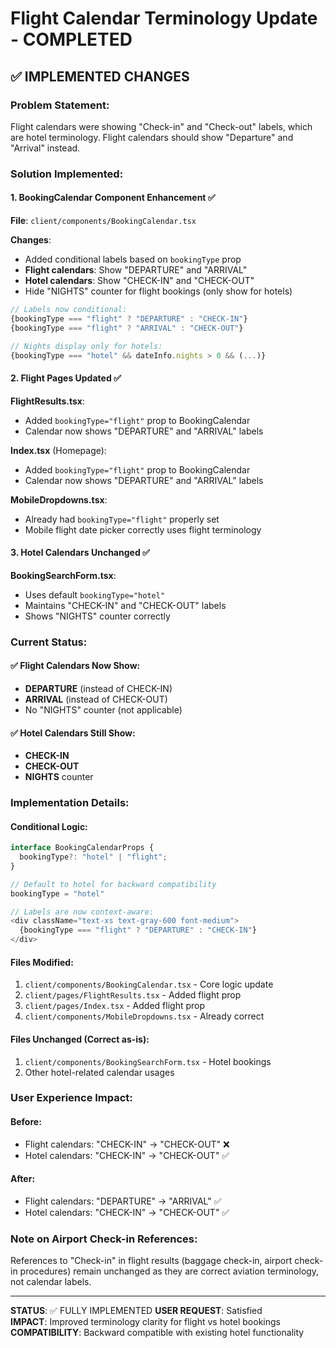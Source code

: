 # Flight Calendar Terminology Update - COMPLETED

## ✅ IMPLEMENTED CHANGES

### Problem Statement:
Flight calendars were showing "Check-in" and "Check-out" labels, which are hotel terminology. Flight calendars should show "Departure" and "Arrival" instead.

### Solution Implemented:

#### 1. BookingCalendar Component Enhancement ✅
**File**: `client/components/BookingCalendar.tsx`

**Changes**:
- Added conditional labels based on `bookingType` prop
- **Flight calendars**: Show "DEPARTURE" and "ARRIVAL"
- **Hotel calendars**: Show "CHECK-IN" and "CHECK-OUT" 
- Hide "NIGHTS" counter for flight bookings (only show for hotels)

```typescript
// Labels now conditional:
{bookingType === "flight" ? "DEPARTURE" : "CHECK-IN"}
{bookingType === "flight" ? "ARRIVAL" : "CHECK-OUT"}

// Nights display only for hotels:
{bookingType === "hotel" && dateInfo.nights > 0 && (...)}
```

#### 2. Flight Pages Updated ✅

**FlightResults.tsx**:
- Added `bookingType="flight"` prop to BookingCalendar
- Calendar now shows "DEPARTURE" and "ARRIVAL" labels

**Index.tsx** (Homepage):
- Added `bookingType="flight"` prop to BookingCalendar 
- Calendar now shows "DEPARTURE" and "ARRIVAL" labels

**MobileDropdowns.tsx**:
- Already had `bookingType="flight"` properly set
- Mobile flight date picker correctly uses flight terminology

#### 3. Hotel Calendars Unchanged ✅

**BookingSearchForm.tsx**:
- Uses default `bookingType="hotel"`
- Maintains "CHECK-IN" and "CHECK-OUT" labels
- Shows "NIGHTS" counter correctly

### Current Status:

#### ✅ Flight Calendars Now Show:
- **DEPARTURE** (instead of CHECK-IN)
- **ARRIVAL** (instead of CHECK-OUT)  
- No "NIGHTS" counter (not applicable)

#### ✅ Hotel Calendars Still Show:
- **CHECK-IN** 
- **CHECK-OUT**
- **NIGHTS** counter

### Implementation Details:

#### Conditional Logic:
```typescript
interface BookingCalendarProps {
  bookingType?: "hotel" | "flight";
}

// Default to hotel for backward compatibility
bookingType = "hotel"

// Labels are now context-aware:
<div className="text-xs text-gray-600 font-medium">
  {bookingType === "flight" ? "DEPARTURE" : "CHECK-IN"}
</div>
```

#### Files Modified:
1. `client/components/BookingCalendar.tsx` - Core logic update
2. `client/pages/FlightResults.tsx` - Added flight prop  
3. `client/pages/Index.tsx` - Added flight prop
4. `client/components/MobileDropdowns.tsx` - Already correct

#### Files Unchanged (Correct as-is):
1. `client/components/BookingSearchForm.tsx` - Hotel bookings
2. Other hotel-related calendar usages

### User Experience Impact:

#### Before:
- Flight calendars: "CHECK-IN" → "CHECK-OUT" ❌
- Hotel calendars: "CHECK-IN" → "CHECK-OUT" ✅

#### After:  
- Flight calendars: "DEPARTURE" → "ARRIVAL" ✅
- Hotel calendars: "CHECK-IN" → "CHECK-OUT" ✅

### Note on Airport Check-in References:
References to "Check-in" in flight results (baggage check-in, airport check-in procedures) remain unchanged as they are correct aviation terminology, not calendar labels.

---

**STATUS**: ✅ FULLY IMPLEMENTED
**USER REQUEST**: Satisfied  
**IMPACT**: Improved terminology clarity for flight vs hotel bookings
**COMPATIBILITY**: Backward compatible with existing hotel functionality
